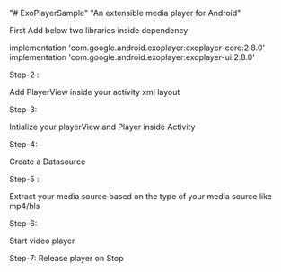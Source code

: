 "# ExoPlayerSample" 
"An extensible media player for Android" 



First Add below two libraries inside dependency 

implementation 'com.google.android.exoplayer:exoplayer-core:2.8.0'
implementation 'com.google.android.exoplayer:exoplayer-ui:2.8.0'



Step-2 :

Add PlayerView inside your activity xml layout



Step-3: 

Intialize your playerView and Player inside Activity


Step-4: 

Create a Datasource 

Step-5 : 

Extract your media source based on the type of your media source like mp4/hls 


Step-6: 

Start video player

Step-7: 
Release player on Stop 










